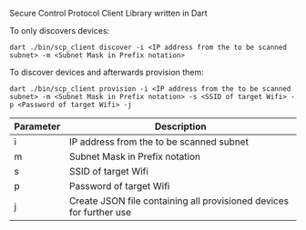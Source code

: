 Secure Control Protocol Client Library written in Dart

To only discovers devices:

`dart ./bin/scp_client discover -i <IP address from the to be scanned subnet> -m <Subnet Mask in Prefix notation>`

To discover devices and afterwards provision them:

`dart ./bin/scp_client provision -i <IP address from the to be scanned subnet> -m <Subnet Mask in Prefix notation> -s <SSID of target Wifi> -p <Password of target Wifi> -j`

| Parameter | Description                                                         |
| --------- | ------------------------------------------------------------------- |
| i         | IP address from the to be scanned subnet                            |
| m         | Subnet Mask in Prefix notation                                      |
| s         | SSID of target Wifi                                                 |
| p         | Password of target Wifi                                             |
| j         | Create JSON file containing all provisioned devices for further use |